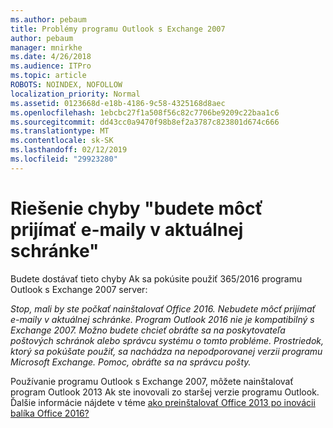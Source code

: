 ```yaml
---
ms.author: pebaum
title: Problémy programu Outlook s Exchange 2007
author: pebaum
manager: mnirkhe
ms.date: 4/26/2018
ms.audience: ITPro
ms.topic: article
ROBOTS: NOINDEX, NOFOLLOW
localization_priority: Normal
ms.assetid: 0123668d-e18b-4186-9c58-4325168d8aec
ms.openlocfilehash: 1ebcbc27f1a508f56c82c7706be9209c22baa1c6
ms.sourcegitcommit: dd43cc0a9470f98b8ef2a3787c823801d674c666
ms.translationtype: MT
ms.contentlocale: sk-SK
ms.lasthandoff: 02/12/2019
ms.locfileid: "29923280"
---
```

# <a name="solution-for-error-you-wont-be-able-to-receive-mail-from-a-current-mailbox"></a>Riešenie chyby "budete môcť prijímať e-maily v aktuálnej schránke"
Budete dostávať tieto chyby Ak sa pokúsite použiť 365/2016 programu Outlook s Exchange 2007 server:

*Stop, mali by ste počkať nainštalovať Office 2016. Nebudete môcť prijímať e-maily v aktuálnej schránke. Program Outlook 2016 nie je kompatibilný s Exchange 2007. Možno budete chcieť obráťte sa na poskytovateľa poštových schránok alebo správcu systému o tomto probléme. Prostriedok, ktorý sa pokúšate použiť, sa nachádza na nepodporovanej verzii programu Microsoft Exchange. Pomoc, obráťte sa na správcu pošty.*

Používanie programu Outlook s Exchange 2007, môžete nainštalovať program Outlook 2013 Ak ste inovovali zo staršej verzie programu Outlook. Ďalšie informácie nájdete v téme [ako preinštalovať Office 2013 po inovácii balíka Office 2016?](https://support.office.com/article/a6ca92f4-cbb4-4609-9fdb-f8d3dd6812f3)